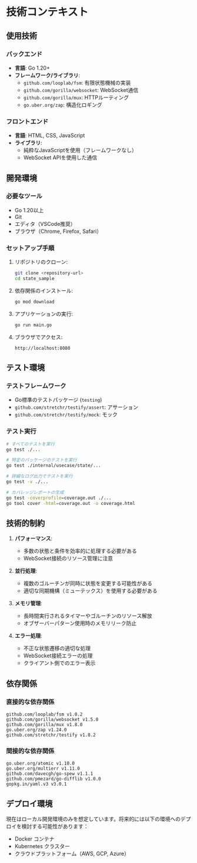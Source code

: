 # 技術コンテキスト

## 使用技術

### バックエンド

- **言語**: Go 1.20+
- **フレームワーク/ライブラリ**:
  - `github.com/looplab/fsm`: 有限状態機械の実装
  - `github.com/gorilla/websocket`: WebSocket通信
  - `github.com/gorilla/mux`: HTTPルーティング
  - `go.uber.org/zap`: 構造化ロギング

### フロントエンド

- **言語**: HTML, CSS, JavaScript
- **ライブラリ**:
  - 純粋なJavaScriptを使用（フレームワークなし）
  - WebSocket APIを使用した通信

## 開発環境

### 必要なツール

- Go 1.20以上
- Git
- エディタ（VSCode推奨）
- ブラウザ（Chrome, Firefox, Safari）

### セットアップ手順

1. リポジトリのクローン:
   ```bash
   git clone <repository-url>
   cd state_sample
   ```

2. 依存関係のインストール:
   ```bash
   go mod download
   ```

3. アプリケーションの実行:
   ```bash
   go run main.go
   ```

4. ブラウザでアクセス:
   ```
   http://localhost:8080
   ```

## テスト環境

### テストフレームワーク

- Go標準のテストパッケージ (`testing`)
- `github.com/stretchr/testify/assert`: アサーション
- `github.com/stretchr/testify/mock`: モック

### テスト実行

```bash
# すべてのテストを実行
go test ./...

# 特定のパッケージのテストを実行
go test ./internal/usecase/state/...

# 詳細なログ出力でテストを実行
go test -v ./...

# カバレッジレポートの生成
go test -coverprofile=coverage.out ./...
go tool cover -html=coverage.out -o coverage.html
```

## 技術的制約

1. **パフォーマンス**:
   - 多数の状態と条件を効率的に処理する必要がある
   - WebSocket接続のリソース管理に注意

2. **並行処理**:
   - 複数のゴルーチンが同時に状態を変更する可能性がある
   - 適切な同期機構（ミューテックス）を使用する必要がある

3. **メモリ管理**:
   - 長時間実行されるタイマーやゴルーチンのリソース解放
   - オブザーバーパターン使用時のメモリリーク防止

4. **エラー処理**:
   - 不正な状態遷移の適切な処理
   - WebSocket接続エラーの処理
   - クライアント側でのエラー表示

## 依存関係

### 直接的な依存関係

```
github.com/looplab/fsm v1.0.2
github.com/gorilla/websocket v1.5.0
github.com/gorilla/mux v1.8.0
go.uber.org/zap v1.24.0
github.com/stretchr/testify v1.8.2
```

### 間接的な依存関係

```
go.uber.org/atomic v1.10.0
go.uber.org/multierr v1.11.0
github.com/davecgh/go-spew v1.1.1
github.com/pmezard/go-difflib v1.0.0
gopkg.in/yaml.v3 v3.0.1
```

## デプロイ環境

現在はローカル開発環境のみを想定しています。将来的には以下の環境へのデプロイを検討する可能性があります：

- Docker コンテナ
- Kubernetes クラスター
- クラウドプラットフォーム（AWS, GCP, Azure）